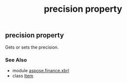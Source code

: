 ﻿---
title: precision property
second_title: Aspose.Finance for Python via .NET API References
description: 
type: docs
weight: 110
url: /python-net/aspose.finance.xbrl/item/precision/
is_root: false
---

## precision property


Gets or sets the precision.

### See Also
* module [aspose.finance.xbrl](../../)
* class [Item](/finance/python-net/aspose.finance.xbrl/item)
